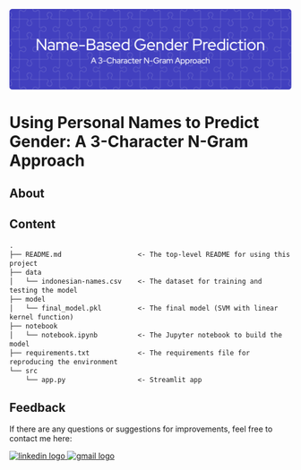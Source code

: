 ![header](header.png)

# Using Personal Names to Predict Gender: A 3-Character N-Gram Approach

## About

## Content
    .
    ├── README.md                   <- The top-level README for using this project
    ├── data
    │   └── indonesian-names.csv    <- The dataset for training and testing the model
    ├── model
    │   └── final_model.pkl         <- The final model (SVM with linear kernel function)
    ├── notebook
    │   └── notebook.ipynb          <- The Jupyter notebook to build the model
    ├── requirements.txt            <- The requirements file for reproducing the environment
    └── src
        └── app.py                  <- Streamlit app

## Feedback
If there are any questions or suggestions for improvements, feel free to contact me here:

<a href="https://www.linkedin.com/in/adelia-januarto/" target="_blank">
    <img src="https://raw.githubusercontent.com/maurodesouza/profile-readme-generator/master/src/assets/icons/social/linkedin/default.svg" width="52" height="40" alt="linkedin logo"/>
  </a>
<a href="mailto:januartoadelia@gmail.com" target="_blank">
    <img src="https://raw.githubusercontent.com/maurodesouza/profile-readme-generator/master/src/assets/icons/social/gmail/default.svg"  width="52" height="40" alt="gmail logo"/>
  </a>